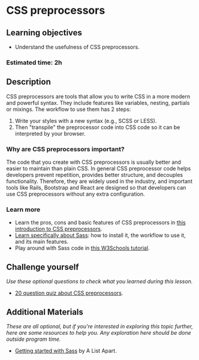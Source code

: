 # CSS preprocessors

## Learning objectives

- Understand the usefulness of CSS preprocessors.

### Estimated time: 2h

## Description

CSS preprocessors are tools that allow you to write CSS in a more modern and powerful syntax. They include features like variables, nesting, partials or mixings. The workflow to use them has 2 steps:
1. Write your styles with a new syntax (e.g., SCSS or LESS).
2. Then "transpile" the preprocessor code into CSS code so it can be interpreted by your browser.

### Why are CSS preprocessors important?

The code that you create with CSS preprocessors is usually better and easier to maintain than plain CSS. In general CSS preprocessor code helps developers prevent repetition, provides better structure, and decouples functionality. Therefore, they are widely used in the industry, and important tools like Rails, Bootstrap and React are designed so that developers can use CSS preprocessors without any extra configuration.

### Learn more
- Learn the pros, cons and basic features of CSS preprocessors in [this introduction to CSS preprocessors](http://vanseodesign.com/css/css-preprocessors/).
- [Learn specifically about Sass](https://sass-lang.com/guide): how to install it, the workflow to use it, and its main features.
- Play around with Sass code in [this W3Schools tutorial](https://www.w3schools.com/sass/sass_intro.asp).

## Challenge yourself

*Use these optional questions to check what you learned during this lesson.*
- [20 question quiz about CSS preprocessors](https://docs.google.com/forms/d/e/1FAIpQLSeAF0NehZCgsehSHLjOO1ilDXFp6k8Oftx0jcQATYDyNWENwQ/viewform?usp=sf_link).

## Additional Materials

*These are all optional, but if you're interested in exploring this topic further, here are some resources to help you. Any exploration here should be done outside program time.*
- [Getting started with Sass](https://alistapart.com/article/getting-started-with-sass/) by A List Apart.
